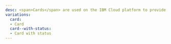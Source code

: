```yaml
---
desc: <span>Cards</span> are used on the IBM Cloud platform to provide an at-a-glance preview of the content they link to. Use a cards pattern when creating a collection of items, where each item surfaces a large amount of information in a similar schema.
variations:
  card:
  - Card
  card--with-status:
  - Card with status
---
```

